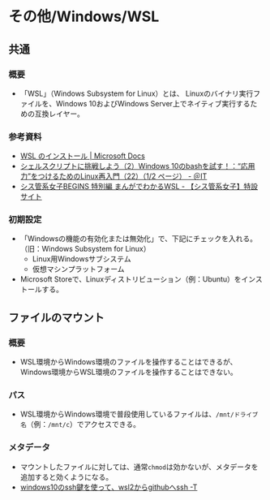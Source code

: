 # その他/Windows/WSL

## 共通

### 概要

- 「WSL」（Windows Subsystem for Linux）とは、
  Linuxのバイナリ実行ファイルを、Windows 10およびWindows Server上でネイティブ実行するための互換レイヤー。

### 参考資料

- [WSL のインストール | Microsoft Docs](https://docs.microsoft.com/ja-jp/windows/wsl/install)
- [シェルスクリプトに挑戦しよう（2）Windows 10のbashを試す！：“応用力”をつけるためのLinux再入門（22）（1/2 ページ） - ＠IT](https://atmarkit.itmedia.co.jp/ait/articles/1809/14/news015.html)
- [シス管系女子BEGINS 特別編 まんがでわかるWSL - 【シス管系女子】特設サイト](https://system-admin-girl.com/comic/begins/sp-wsl/#p7)

### 初期設定

- 「Windowsの機能の有効化または無効化」で、下記にチェックを入れる。（旧：Windows Subsystem for Linux）
  - Linux用Windowsサブシステム
  - 仮想マシンプラットフォーム
- Microsoft Storeで、Linuxディストリビューション（例：Ubuntu）をインストールする。

## ファイルのマウント

### 概要

- WSL環境からWindows環境のファイルを操作することはできるが、
  Windows環境からWSL環境のファイルを操作することはできない。

### パス

- WSL環境からWindows環境で普段使用しているファイルは、`/mnt/ドライブ名`（例：`/mnt/c`）でアクセスできる。

### メタデータ

- マウントしたファイルに対しては、通常`chmod`は効かないが、メタデータを追加すると効くようになる。
- [windows10のssh鍵を使って、wsl2からgithubへssh -T](https://zenn.dev/keijiek/scraps/b03e1804d15f99)
